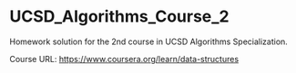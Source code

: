 # UCSD_Algorithms_Course_2

Homework solution for the 2nd course in UCSD Algorithms Specialization.

Course URL: https://www.coursera.org/learn/data-structures
